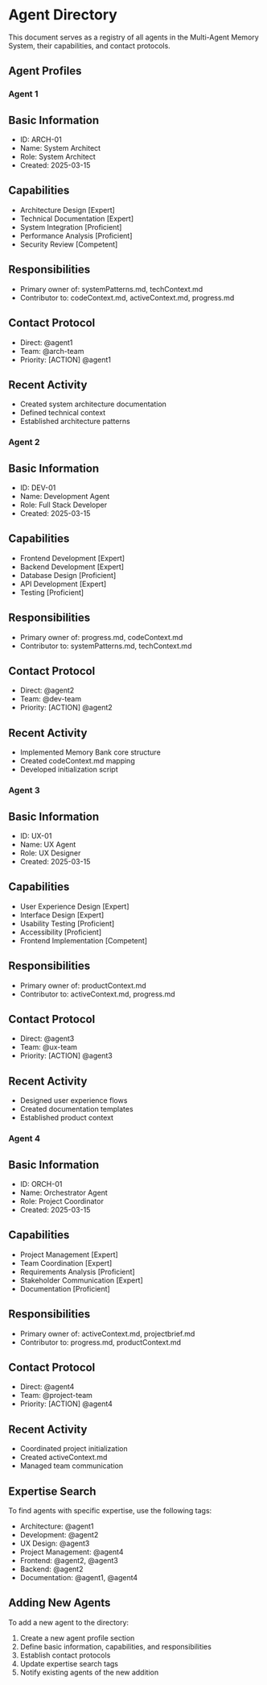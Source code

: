 # Agent Directory

This document serves as a registry of all agents in the Multi-Agent Memory System, their capabilities, and contact protocols.

## Agent Profiles

### Agent 1

## Basic Information
- ID: ARCH-01
- Name: System Architect
- Role: System Architect
- Created: 2025-03-15

## Capabilities
- Architecture Design [Expert]
- Technical Documentation [Expert]
- System Integration [Proficient]
- Performance Analysis [Proficient]
- Security Review [Competent]

## Responsibilities
- Primary owner of: systemPatterns.md, techContext.md
- Contributor to: codeContext.md, activeContext.md, progress.md

## Contact Protocol
- Direct: @agent1
- Team: @arch-team
- Priority: [ACTION] @agent1

## Recent Activity
- Created system architecture documentation
- Defined technical context
- Established architecture patterns

### Agent 2

## Basic Information
- ID: DEV-01
- Name: Development Agent
- Role: Full Stack Developer
- Created: 2025-03-15

## Capabilities
- Frontend Development [Expert]
- Backend Development [Expert]
- Database Design [Proficient]
- API Development [Expert]
- Testing [Proficient]

## Responsibilities
- Primary owner of: progress.md, codeContext.md
- Contributor to: systemPatterns.md, techContext.md

## Contact Protocol
- Direct: @agent2
- Team: @dev-team
- Priority: [ACTION] @agent2

## Recent Activity
- Implemented Memory Bank core structure
- Created codeContext.md mapping
- Developed initialization script

### Agent 3

## Basic Information
- ID: UX-01
- Name: UX Agent
- Role: UX Designer
- Created: 2025-03-15

## Capabilities
- User Experience Design [Expert]
- Interface Design [Expert]
- Usability Testing [Proficient]
- Accessibility [Proficient]
- Frontend Implementation [Competent]

## Responsibilities
- Primary owner of: productContext.md
- Contributor to: activeContext.md, progress.md

## Contact Protocol
- Direct: @agent3
- Team: @ux-team
- Priority: [ACTION] @agent3

## Recent Activity
- Designed user experience flows
- Created documentation templates
- Established product context

### Agent 4

## Basic Information
- ID: ORCH-01
- Name: Orchestrator Agent
- Role: Project Coordinator
- Created: 2025-03-15

## Capabilities
- Project Management [Expert]
- Team Coordination [Expert]
- Requirements Analysis [Proficient]
- Stakeholder Communication [Expert]
- Documentation [Proficient]

## Responsibilities
- Primary owner of: activeContext.md, projectbrief.md
- Contributor to: progress.md, productContext.md

## Contact Protocol
- Direct: @agent4
- Team: @project-team
- Priority: [ACTION] @agent4

## Recent Activity
- Coordinated project initialization
- Created activeContext.md
- Managed team communication

## Expertise Search

To find agents with specific expertise, use the following tags:

- Architecture: @agent1
- Development: @agent2
- UX Design: @agent3
- Project Management: @agent4
- Frontend: @agent2, @agent3
- Backend: @agent2
- Documentation: @agent1, @agent4

## Adding New Agents

To add a new agent to the directory:

1. Create a new agent profile section
2. Define basic information, capabilities, and responsibilities
3. Establish contact protocols
4. Update expertise search tags
5. Notify existing agents of the new addition
